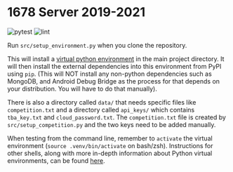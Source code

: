 # 1678 Server 2019-2021

![pytest](https://github.com/frc1678/server/workflows/pytest/badge.svg)
![lint](https://github.com/frc1678/server/workflows/lint/badge.svg)

Run `src/setup_environment.py` when you clone the repository.

This will install a [virtual python environment](https://docs.python.org/3/glossary.html#term-virtual-environment)
in the main project directory. It will then install the external dependencies into this environment from PyPI using 
`pip`. (This will NOT install any non-python dependencies such as MongoDB, and Android Debug Bridge as the process for that depends on your 
distribution. You will have to do that manually).

There is also a directory called `data/` that needs specific files like `competition.txt` and a directory called `api_keys/` which contains `tba_key.txt` and `cloud_password.txt`.
The `competition.txt` file is created by `src/setup_competition.py` and the two keys need to be added manually.

When testing from the command line, remember to `activate` the virtual environment (`source .venv/bin/activate` on
bash/zsh). Instructions for other shells, along with more in-depth information about Python virtual environments, can be
found [here](https://docs.python.org/3/library/venv.html).
